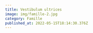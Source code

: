 ```yaml
---
title: Vestibulum ultrices
image: img/famille-2.jpg
category: Famille
published_at: 2022-05-15T18:14:30.376Z
---
```

